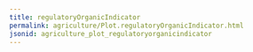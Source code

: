 ```yaml
---
title: regulatoryOrganicIndicator
permalink: agriculture/Plot.regulatoryOrganicIndicator.html
jsonid: agriculture_plot_regulatoryorganicindicator
---
```

